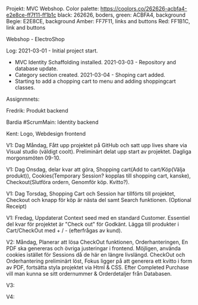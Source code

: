 Projekt: MVC Webshop.
Color palette: https://coolors.co/262626-acbfa4-e2e8ce-ff7f11-ff1b1c
black: 262626, boders,
green: ACBFA4, background
Begie: E2E8CE, background
Amber: FF7F11, links and buttons
Red: FF1B1C, link and buttons

Webshop - ElectroShop

Log:
2021-03-01 - Initial project start.
- MVC Identity Schaffolding installed.
2021-03-03 - Repository and database update.
- Category section created.
2021-03-04 - Shoping cart added.
- Starting to add a chopping cart to menu and adding shoppingcart classes.


Assignmnets:

Fredrik:
Produkt backend 

Bardia #ScrumMain:
Identity backend 

Kent:
Logo, Webdesign frontend


V1: Dag Måndag, Fått upp projektet på GitHub och satt upp lives share via Visual studio (väldigt coolt). Preliminärt delat upp start av projektet. Dagliga morgonsmöten 09-10.

V1: Dag Onsdag, delar kvar att göra, Shopping cart(Add to cart/Köp(Välja produkt)), Cookies(Temporary Session? kopplas till shopping cart, kanske), Checkout(Slutföra ordern, Genomför köp. Kvitto?).

V1: Dag Torsdag, Shopping Cart och Session har tillförts till projektet, Checkout och knapp för köp är nästa del samt Search funktionen. (Optional Receipt)

V1: Fredag, Uppdaterat Context seed med en standard Customer. Essentiel del kvar för projektet är "Check out" för Godkänt. Lägga till produkter i Cart/CheckOut med + / - (efterfrågas av kund).

V2: Måndag, Planerar att lösa CheckOut funktionen, Orderhanteringen, En PDF ska genereras och övriga justeringar i frontend. Möjligen, använda cookies istället för Sessions då de här en längre livslängd. CheckOut och Orderhantering preliminärt löst, Fokus ligger på att generera ett kvitto i form av PDF, fortsätta styla projektet via Html & CSS. Efter Completed Purchase vill man kunna se sitt ordernummer & Orderdetaljer från Databasen.

V3:

V4:

